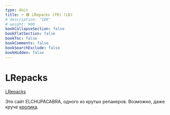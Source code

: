 ```yaml
---
type: docs
title: ➡️ 🟢 LRepacks (fR) (LD)
# description: "IDK"
# weight: 900
bookCollapseSection: false
bookFlatSection: false
bookToc: false
bookComments: false
bookSearchExclude: false
bookHidden: false
---
```


# LRepacks

[LRepacks](https://lrepacks.net/?nt)

Это сайт ELCHUPACABRA, одного из крутых репакеров. Возможно, даже круче [кролика](../repack.me).
